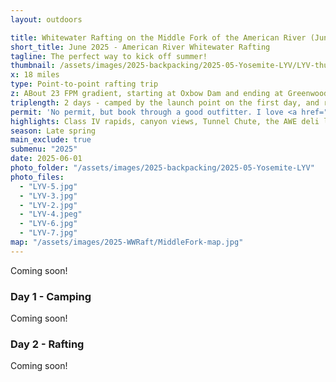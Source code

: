 ```yaml
---
layout: outdoors

title: Whitewater Rafting on the Middle Fork of the American River (June 2025)
short_title: June 2025 - American River Whitewater Rafting
tagline: The perfect way to kick off summer!
thumbnail: /assets/images/2025-backpacking/2025-05-Yosemite-LYV/LYV-thumbnail.jpg
x: 18 miles
type: Point-to-point rafting trip
z: ABout 23 FPM gradient, starting at Oxbow Dam and ending at Greenwood Bridge 
triplength: 2 days - camped by the launch point on the first day, and rafted the second day. 
permit: 'No permit, but book through a good outfitter. I love <a href="https://www.americanwhitewater.com/" target="_blank" rel="noopener">American Whitewater Expeditions</a>!'
highlights: Class IV rapids, canyon views, Tunnel Chute, the AWE deli lunch on the river. 
season: Late spring
main_exclude: true
submenu: "2025"
date: 2025-06-01
photo_folder: "/assets/images/2025-backpacking/2025-05-Yosemite-LYV"
photo_files:
  - "LYV-5.jpg"
  - "LYV-3.jpg"
  - "LYV-2.jpg"
  - "LYV-4.jpeg"
  - "LYV-6.jpg"
  - "LYV-7.jpg"
map: "/assets/images/2025-WWRaft/MiddleFork-map.jpg"
---
```


<div class="row">
<p>Coming soon!</p>
</div>

<div class="row">
<div class="6u 12u$(small)">
<h3>Day 1 - Camping</h3>
  <p>Coming soon!</p>
</div>
<div class="6u$ 12u$(small)">
	<h3>Day 2 - Rafting</h3>
	<p>Coming soon!</p>
</div>
</div>


